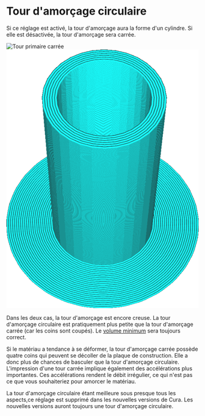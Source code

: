 Tour d'amorçage circulaire
====
Si ce réglage est activé, la tour d'amorçage aura la forme d'un cylindre. Si elle est désactivée, la tour d'amorçage sera carrée.

![Tour primaire carrée](../../../articles/images/prime_tower_circular_disabled.png)
![Tour primaire circulaire](../../../articles/images/prime_tower_circular_enabled.png)

Dans les deux cas, la tour d'amorçage est encore creuse. La tour d'amorçage circulaire est pratiquement plus petite que la tour d'amorçage carrée (car les coins sont coupés). Le [volume minimum](prime_tower_min_volume.md) sera toujours correct.

Si le matériau a tendance à se déformer, la tour d'amorçage carrée possède quatre coins qui peuvent se décoller de la plaque de construction. Elle a donc plus de chances de basculer que la tour d'amorçage circulaire. L'impression d'une tour carrée implique également des accélérations plus importantes. Ces accélérations rendent le débit irrégulier, ce qui n'est pas ce que vous souhaiteriez pour amorcer le matériau.

La tour d'amorçage circulaire étant meilleure sous presque tous les aspects,ce réglage est supprimé dans les nouvelles versions de Cura. Les nouvelles versions auront toujours une tour d'amorçage circulaire.
